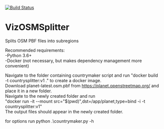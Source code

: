 [![Build Status](https://travis-ci.com/vizrt/OSMSplitter.svg?branch=master)](https://travis-ci.com/vizrt/OSMSplitter)

# VizOSMSplitter
Splits OSM PBF files into subregions

Recommended requirements:   
-Python 3.6+   
-Docker (not necessary, but makes dependency management more convenient)

Navigate to the folder containing countrymaker script and run "docker build -t countrysplitter:v1 ." to create a docker image.   
Download planet-latest.osm.pbf from https://planet.openstreetmap.org/ and place it in a new folder.   
Navigate to the newly created folder and run   
"docker run -it --mount src="$(pwd)",dst=/app/planet,type=bind -i -t countrysplitter:v1"   
The output files should appear in the newly created folder.


for options run python .\countrymaker.py -h
